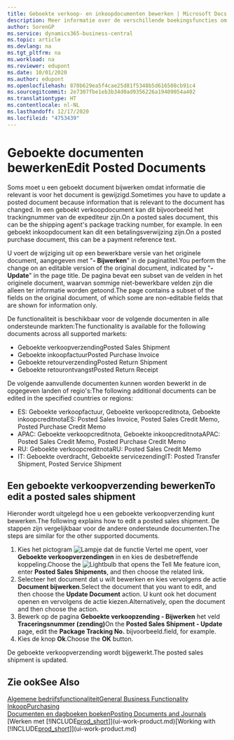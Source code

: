 ```yaml
---
title: Geboekte verkoop- en inkoopdocumenten bewerken | Microsoft Docs
description: Meer informatie over de verschillende boekingsfuncties om inkoopdocumenten te boeken en hoe u geboekte documenten kunt bijwerken.
author: SorenGP
ms.service: dynamics365-business-central
ms.topic: article
ms.devlang: na
ms.tgt_pltfrm: na
ms.workload: na
ms.reviewer: edupont
ms.date: 10/01/2020
ms.author: edupont
ms.openlocfilehash: 870b629ea5f4cae25d81f5348b5d616508cb91c4
ms.sourcegitcommit: 2e7307fbe1eb3b34d0ad9356226a19409054a402
ms.translationtype: HT
ms.contentlocale: nl-NL
ms.lasthandoff: 12/17/2020
ms.locfileid: "4753439"
---
```

# <a name="edit-posted-documents"></a><span data-ttu-id="f7a05-103">Geboekte documenten bewerken</span><span class="sxs-lookup"><span data-stu-id="f7a05-103">Edit Posted Documents</span></span>

<span data-ttu-id="f7a05-104">Soms moet u een geboekt document bijwerken omdat informatie die relevant is voor het document is gewijzigd.</span><span class="sxs-lookup"><span data-stu-id="f7a05-104">Sometimes you have to update a posted document because information that is relevant to the document has changed.</span></span> <span data-ttu-id="f7a05-105">In een geboekt verkoopdocument kan dit bijvoorbeeld het trackingnummer van de expediteur zijn.</span><span class="sxs-lookup"><span data-stu-id="f7a05-105">On a posted sales document, this can be the shipping agent's package tracking number, for example.</span></span> <span data-ttu-id="f7a05-106">In een geboekt inkoopdocument kan dit een betalingsverwijzing zijn.</span><span class="sxs-lookup"><span data-stu-id="f7a05-106">On a posted purchase document, this can be a payment reference text.</span></span>

<span data-ttu-id="f7a05-107">U voert de wijziging uit op een bewerkbare versie van het originele document, aangegeven met "**- Bijwerken**" in de paginatitel.</span><span class="sxs-lookup"><span data-stu-id="f7a05-107">You perform the change on an editable version of the original document, indicated by "**- Update**" in the page title.</span></span> <span data-ttu-id="f7a05-108">De pagina bevat een subset van de velden in het originele document, waarvan sommige niet-bewerkbare velden zijn die alleen ter informatie worden getoond.</span><span class="sxs-lookup"><span data-stu-id="f7a05-108">The page contains a subset of the fields on the original document, of which some are non-editable fields that are shown for information only.</span></span>

<span data-ttu-id="f7a05-109">De functionaliteit is beschikbaar voor de volgende documenten in alle ondersteunde markten:</span><span class="sxs-lookup"><span data-stu-id="f7a05-109">The functionality is available for the following documents across all supported markets:</span></span>

- <span data-ttu-id="f7a05-110">Geboekte verkoopverzending</span><span class="sxs-lookup"><span data-stu-id="f7a05-110">Posted Sales Shipment</span></span>
- <span data-ttu-id="f7a05-111">Geboekte inkoopfactuur</span><span class="sxs-lookup"><span data-stu-id="f7a05-111">Posted Purchase Invoice</span></span>
- <span data-ttu-id="f7a05-112">Geboekte retourverzending</span><span class="sxs-lookup"><span data-stu-id="f7a05-112">Posted Return Shipment</span></span>
- <span data-ttu-id="f7a05-113">Geboekte retourontvangst</span><span class="sxs-lookup"><span data-stu-id="f7a05-113">Posted Return Receipt</span></span>

<span data-ttu-id="f7a05-114">De volgende aanvullende documenten kunnen worden bewerkt in de opgegeven landen of regio's:</span><span class="sxs-lookup"><span data-stu-id="f7a05-114">The following additional documents can be edited in the specified countries or regions:</span></span>

- <span data-ttu-id="f7a05-115">ES: Geboekte verkoopfactuur, Geboekte verkoopcreditnota, Geboekte inkoopcreditnota</span><span class="sxs-lookup"><span data-stu-id="f7a05-115">ES: Posted Sales Invoice, Posted Sales Credit Memo, Posted Purchase Credit Memo</span></span>
- <span data-ttu-id="f7a05-116">APAC: Geboekte verkoopcreditnota, Geboekte inkoopcreditnota</span><span class="sxs-lookup"><span data-stu-id="f7a05-116">APAC: Posted Sales Credit Memo, Posted Purchase Credit Memo</span></span>
- <span data-ttu-id="f7a05-117">RU: Geboekte verkoopcreditnota</span><span class="sxs-lookup"><span data-stu-id="f7a05-117">RU: Posted Sales Credit Memo</span></span>
- <span data-ttu-id="f7a05-118">IT: Geboekte overdracht, Geboekte servicezending</span><span class="sxs-lookup"><span data-stu-id="f7a05-118">IT: Posted Transfer Shipment, Posted Service Shipment</span></span>

## <a name="to-edit-a-posted-sales-shipment"></a><span data-ttu-id="f7a05-119">Een geboekte verkoopverzending bewerken</span><span class="sxs-lookup"><span data-stu-id="f7a05-119">To edit a posted sales shipment</span></span>

<span data-ttu-id="f7a05-120">Hieronder wordt uitgelegd hoe u een geboekte verkoopverzending kunt bewerken.</span><span class="sxs-lookup"><span data-stu-id="f7a05-120">The following explains how to edit a posted sales shipment.</span></span> <span data-ttu-id="f7a05-121">De stappen zijn vergelijkbaar voor de andere ondersteunde documenten.</span><span class="sxs-lookup"><span data-stu-id="f7a05-121">The steps are similar for the other supported documents.</span></span>

1. <span data-ttu-id="f7a05-122">Kies het pictogram ![Lampje dat de functie Vertel me opent](media/ui-search/search_small.png "Vertel me wat u wilt doen"), voer **Geboekte verkoopverzendingen** in en kies de desbetreffende koppeling.</span><span class="sxs-lookup"><span data-stu-id="f7a05-122">Choose the ![Lightbulb that opens the Tell Me feature](media/ui-search/search_small.png "Tell me what you want to do") icon, enter **Posted Sales Shipments**, and then choose the related link.</span></span>
2. <span data-ttu-id="f7a05-123">Selecteer het document dat u wilt bewerken en kies vervolgens de actie **Document bijwerken**.</span><span class="sxs-lookup"><span data-stu-id="f7a05-123">Select the document that you want to edit, and then choose the **Update Document** action.</span></span> <span data-ttu-id="f7a05-124">U kunt ook het document openen en vervolgens de actie kiezen.</span><span class="sxs-lookup"><span data-stu-id="f7a05-124">Alternatively, open the document and then choose the action.</span></span>
3. <span data-ttu-id="f7a05-125">Bewerk op de pagina **Geboekte verkoopzending - Bijwerken** het veld **Traceringsnummer (zending)**</span><span class="sxs-lookup"><span data-stu-id="f7a05-125">On the **Posted Sales Shipment - Update** page, edit the **Package Tracking No.**</span></span> <span data-ttu-id="f7a05-126">bijvoorbeeld.</span><span class="sxs-lookup"><span data-stu-id="f7a05-126">field, for example.</span></span>
4. <span data-ttu-id="f7a05-127">Kies de knop **Ok**.</span><span class="sxs-lookup"><span data-stu-id="f7a05-127">Choose the **OK** button.</span></span>

<span data-ttu-id="f7a05-128">De geboekte verkoopverzending wordt bijgewerkt.</span><span class="sxs-lookup"><span data-stu-id="f7a05-128">The posted sales shipment is updated.</span></span>

## <a name="see-also"></a><span data-ttu-id="f7a05-129">Zie ook</span><span class="sxs-lookup"><span data-stu-id="f7a05-129">See Also</span></span>

[<span data-ttu-id="f7a05-130">Algemene bedrijfsfunctionaliteit</span><span class="sxs-lookup"><span data-stu-id="f7a05-130">General Business Functionality</span></span>](ui-across-business-areas.md)  
[<span data-ttu-id="f7a05-131">Inkoop</span><span class="sxs-lookup"><span data-stu-id="f7a05-131">Purchasing</span></span>](purchasing-manage-purchasing.md)  
[<span data-ttu-id="f7a05-132">Documenten en dagboeken boeken</span><span class="sxs-lookup"><span data-stu-id="f7a05-132">Posting Documents and Journals</span></span>](ui-post-documents-journals.md)  
<span data-ttu-id="f7a05-133">[Werken met [!INCLUDE[prod_short](includes/prod_short.md)]](ui-work-product.md)</span><span class="sxs-lookup"><span data-stu-id="f7a05-133">[Working with [!INCLUDE[prod_short](includes/prod_short.md)]](ui-work-product.md)</span></span>  
